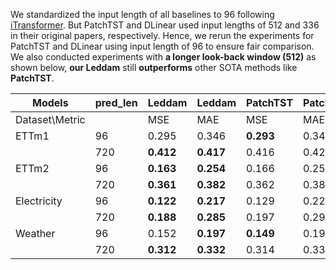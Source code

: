 We standardized the input length of all baselines to 96 following [iTransformer](iTransformer). But PatchTST and DLinear used input lengths of 512 and 336 in their original papers, respectively. Hence, we rerun the experiments for PatchTST and DLinear using input length of 96 to ensure fair comparison. We also conducted experiments with **a longer look-back window (512)** as shown below, **our Leddam** still **outperforms** other SOTA methods like **PatchTST**.

|Models|pred_len|Leddam|Leddam|PatchTST|PatchTST|DLinear|DLinear|
|-|-|-|-|-|-|-|-|
|Dataset\Metric||MSE|MAE|MSE|MAE|MSE|MAE|
|ETTm1|96|0.295|0.346|**0.293**|0.346|0.299|**0.343**|
|| 720|**0.412**|**0.417**|0.416|0.420|0.425|0.421|
|ETTm2|96|**0.163**|**0.254**|0.166|0.256|0.167|0.260|
||720|**0.361**|**0.382**|0.362|0.385|0.397| 0.421|
|Electricity|96|**0.122**|**0.217**|0.129|0.222|0.140|0.237|
||720|**0.188**|**0.285**|0.197|0.290| 0.203|0.301|
|Weather|96|0.152|**0.197**|**0.149**| 0.198|0.176|0.237|
||720|**0.312**|**0.332**|0.314|0.334| 0.323|0.362|
